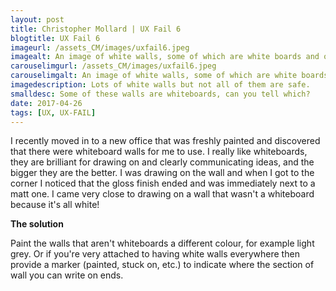 ```yaml
---
layout: post
title: Christopher Mollard | UX Fail 6
blogtitle: UX Fail 6
imageurl: /assets_CM/images/uxfail6.jpeg
imagealt: An image of white walls, some of which are white boards and others which are not.
carouselimgurl: /assets_CM/images/uxfail6.jpeg
carouselimgalt: An image of white walls, some of which are white boards and others which are not.
imagedescription: Lots of white walls but not all of them are safe.
smalldesc: Some of these walls are whiteboards, can you tell which?
date: 2017-04-26
tags: [UX, UX-FAIL]
---
```

<p>
I recently moved in to a new office that was freshly painted and discovered that there were whiteboard walls for me to use. I really like whiteboards, they are brilliant for drawing on and clearly communicating ideas, and the bigger they are the better. I was drawing on the wall and when I got to the corner I noticed that the gloss finish ended and was immediately next to a matt one. I came very close to drawing on a wall that wasn't a whiteboard because it's all white!
</p>
<p>
<strong>
The solution
</strong>
</p>
<p>
Paint the walls that aren't whiteboards a different colour, for example light grey. Or if you're very attached to having white walls everywhere then provide a marker (painted, stuck on, etc.) to indicate where the section of wall you can write on ends.
</p>